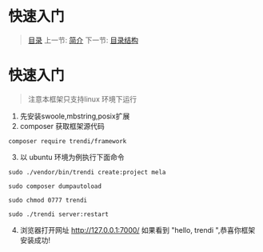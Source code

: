 #  快速入门

   > [目录](<index.md>)
   > 上一节: [简介](<1.1.md>)
   > 下一节: [目录结构](<1.3.md>)


   快速入门
   ========

   > 注意本框架只支持linux 环境下运行

   1. 先安装swoole,mbstring,posix扩展
   2. composer 获取框架源代码

   ```
   composer require trendi/framework

   ```

   3. 以 ubuntu 环境为例执行下面命令

```
sudo ./vendor/bin/trendi create:project mela

sudo composer dumpautoload

sudo chmod 0777 trendi

sudo ./trendi server:restart

```

   4. 浏览器打开网址 http://127.0.0.1:7000/ 如果看到 "hello, trendi ",恭喜你框架安装成功!
